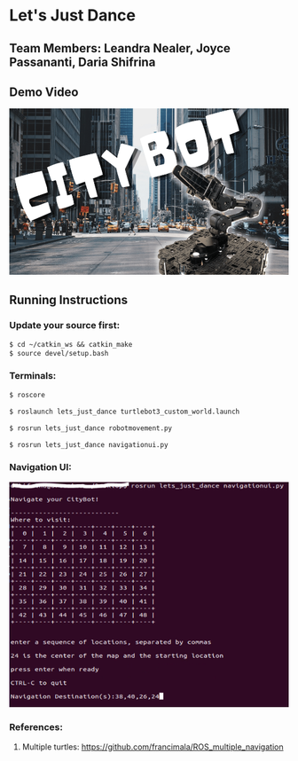# Let's Just Dance

## Team Members: Leandra Nealer, Joyce Passananti, Daria Shifrina

## Demo Video

<p align="center">
  <a target="_blank" href="https://youtu.be/SYro1Mo5R_E"><img height="300px" src="citybot-min.png" alt="City Grid"/></a>
</p>




## Running Instructions 

### Update your source first:

```
$ cd ~/catkin_ws && catkin_make
$ source devel/setup.bash  
```


### Terminals:

```
$ roscore
```

```
$ roslaunch lets_just_dance turtlebot3_custom_world.launch
```
```
$ rosrun lets_just_dance robotmovement.py
```

```
$ rosrun lets_just_dance navigationui.py
```

### Navigation UI:

<p align="center">
  <img src="navigationui.PNG" alt="Navigation UI"/>
</p>

### References:

1. Multiple turtles: https://github.com/francimala/ROS_multiple_navigation
